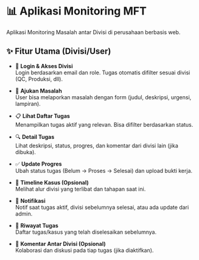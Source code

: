 # 📊 Aplikasi Monitoring MFT

Aplikasi Monitoring Masalah antar Divisi di perusahaan berbasis web.

## ✨ Fitur Utama (Divisi/User)

- 🔐 **Login & Akses Divisi**  
  Login berdasarkan email dan role. Tugas otomatis difilter sesuai divisi (QC, Produksi, dll).

- 📝 **Ajukan Masalah**  
  User bisa melaporkan masalah dengan form (judul, deskripsi, urgensi, lampiran).

- 📋 **Lihat Daftar Tugas**  
  Menampilkan tugas aktif yang relevan. Bisa difilter berdasarkan status.

- 🔍 **Detail Tugas**  
  Lihat deskripsi, status, progres, dan komentar dari divisi lain (jika dibuka).

- ✅ **Update Progres**  
  Ubah status tugas (Belum → Proses → Selesai) dan upload bukti kerja.

- 🧭 **Timeline Kasus (Opsional)**  
  Melihat alur divisi yang terlibat dan tahapan saat ini.

- 🔔 **Notifikasi**  
  Notif saat tugas aktif, divisi sebelumnya selesai, atau ada update dari admin.

- 📜 **Riwayat Tugas**  
  Daftar tugas/kasus yang telah diselesaikan sebelumnya.

- 💬 **Komentar Antar Divisi (Opsional)**  
  Kolaborasi dan diskusi pada tiap tugas (jika diaktifkan).




